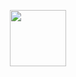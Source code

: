 <p align="center">
  <img src="https://github.com/user-attachments/assets/474d54ed-e51d-44d7-bc4d-394968526a87" width="90px"/>
</p>







